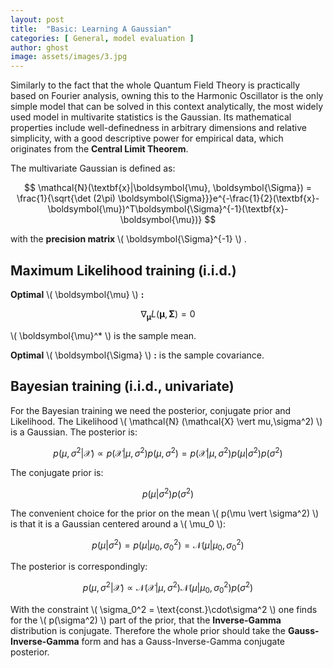 ```yaml
---
layout: post
title:  "Basic: Learning A Gaussian"
categories: [ General, model evaluation ]
author: ghost
image: assets/images/3.jpg
---
```

Similarly to the fact that the whole Quantum Field Theory is practically based on Fourier analysis, owning this to the Harmonic Oscillator is the only simple model that can be solved in this context analytically, the most widely used model in multivarite statistics is the Gaussian. Its mathematical properties include well-definedness in arbitrary dimensions and relative simplicity, with a good descriptive power for empirical data, which originates from the **Central Limit Theorem**.

The multivariate Gaussian is defined as: 

$$
	\mathcal{N}(\textbf{x}|\boldsymbol{\mu}, \boldsymbol{\Sigma}) = \frac{1}{\sqrt{\det (2\pi) \boldsymbol{\Sigma}}}e^{-\frac{1}{2}(\textbf{x}-\boldsymbol{\mu})^T\boldsymbol{\Sigma}^{-1}(\textbf{x}-\boldsymbol{\mu})}
$$

with the **precision matrix** \\( \boldsymbol{\Sigma}^{-1} \\) . 

## Maximum Likelihood training (i.i.d.)

**Optimal** \\( \boldsymbol{\mu} \\) **:**

$$
	\nabla_{\boldsymbol{\mu}}L(\boldsymbol{\mu},\boldsymbol{\Sigma}) = 0 
$$

\\( \boldsymbol{\mu}^* \\) is the sample mean.

**Optimal** \\( \boldsymbol{\Sigma} \\) **:**
is the sample covariance.

## Bayesian training (i.i.d., univariate)

For the Bayesian training we need the posterior, conjugate prior and Likelihood. The Likelihood \\( \mathcal{N} (\mathcal{X} \vert mu,\sigma^2) \\) is a Gaussian. The posterior is:

$$
	p(\mu,\sigma^2|\mathcal{X}) \propto p(\mathcal{X}|\mu,\sigma^2)p(\mu,\sigma^2)=p(\mathcal{X}|\mu, \sigma^2)p(\mu|\sigma^2)p(\sigma^2) 
$$

The conjugate prior is:

$$
p(\mu|\sigma^2)p(\sigma^2) 
$$

The convenient choice for the prior on the mean \\( p(\mu \vert \sigma^2) \\) is that it is a Gaussian centered around a \\( \mu_0 \\):

$$
	p(\mu \vert \sigma^2) = p(\mu|\mu_0,\sigma_0^2) = \mathcal{N}(\mu \vert \mu_0,\sigma_0^2) 
$$

The posterior is correspondingly:

$$
	p(\mu,\sigma^2 \vert \mathcal{X}) \propto \mathcal{N}(\mathcal{X} \vert \mu,\sigma^2)\mathcal{N}(\mu \vert \mu_0,\sigma_0^2)p(\sigma^2) 
$$

With the constraint \\( \sigma_0^2 = \text{const.}\cdot\sigma^2 \\) one finds for the \\( p(\sigma^2) \\) part of the prior, that the **Inverse-Gamma** distribution is conjugate. Therefore the whole prior should take the **Gauss-Inverse-Gamma** form and has a Gauss-Inverse-Gamma conjugate posterior.
